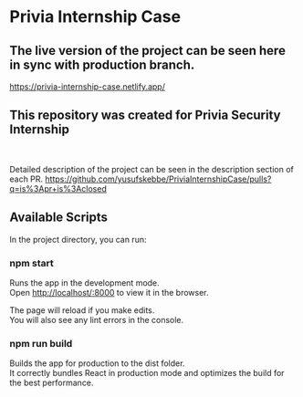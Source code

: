 # Privia Internship Case

## The live version of the project can be seen here in sync with production branch.
https://privia-internship-case.netlify.app/

## This repository  was created for Privia Security Internship
<br>

Detailed description of the project can be seen in the description section of each PR.
https://github.com/yusufskebbe/PriviaInternshipCase/pulls?q=is%3Apr+is%3Aclosed



## Available Scripts

In the project directory, you can run:

### npm start

Runs the app in the development mode.\
Open [http://localhost/:8000](http//localhost:8000) to view it in the browser.

The page will reload if you make edits.\
You will also see any lint errors in the console.


### npm run build

Builds the app for production to the dist folder.\
It correctly bundles React in production mode and optimizes the build for the best performance.
